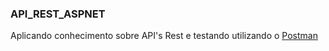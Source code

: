 ### API_REST_ASPNET

Aplicando conhecimento sobre API's Rest e testando utilizando o [Postman](https://www.postman.com)
